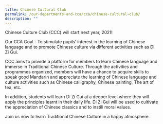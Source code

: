 ```yaml
---
title: Chinese Cultural Club
permalink: /our-departments-and-cca/cca/chinese-cultural-club/
description: ""
---
```

Chinese Culture Club (CCC) will start next year, 2021!

Our CCA Goal - To stimulate pupils’ interest in the learning of Chinese language and to promote Chinese culture via different activities such as Di Zi Gui.

CCC aims to provide a platform for members to learn Chinese language and immerse in Traditional Chinese Culture. Through the activities and programmes organized, members will have a chance to acquire skills to speak good Mandarin and appreciate the learning of Chinese language and culture activities such as Chinese calligraphy, Chinese painting, The art of tea, etc.

In addition, students will learn Di Zi Gui at a deeper level where they will apply the principles learnt in their daily life. Di Zi Gui will be used to cultivate the appreciation of Chinese classics and to instill moral values.&nbsp;

Join us now to learn Traditional Chinese Culture in a happy atmosphere.